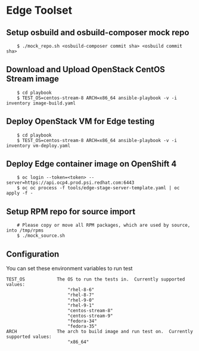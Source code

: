 # Edge Toolset

## Setup osbuild and osbuild-composer mock repo

        $ ./mock_repo.sh <osbuild-composer commit sha> <osbuild commit sha>

## Download and Upload OpenStack CentOS Stream image

        $ cd playbook
        $ TEST_OS=centos-stream-8 ARCH=x86_64 ansible-playbook -v -i inventory image-build.yaml

## Deploy OpenStack VM for Edge testing

        $ cd playbook
        $ TEST_OS=centos-stream-8 ARCH=x86_64 ansible-playbook -v -i inventory vm-deploy.yaml

## Deploy Edge container image on OpenShift 4

        $ oc login --token=<token> --server=https://api.ocp4.prod.psi.redhat.com:6443
        $ oc oc process -f tools/edge-stage-server-template.yaml | oc apply -f -

## Setup RPM repo for source import

        # Please copy or move all RPM packages, which are used by source, into /tmp/rpms
        $ ./mock_source.sh

## Configuration

You can set these environment variables to run test

    TEST_OS            The OS to run the tests in.  Currently supported values:
                           "rhel-8-6"
                           "rhel-8-7"
                           "rhel-9-0"
                           "rhel-9-1"
                           "centos-stream-8"
                           "centos-stream-9"
                           "fedora-34"
                           "fedora-35"
    ARCH               The arch to build image and run test on.  Currently supported values:
                           "x86_64"

